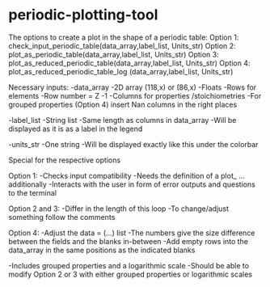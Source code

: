 # periodic-plotting-tool

The options to create a plot in the shape of a periodic table: 
Option 1: check_input_periodic_table(data_array,label_list, Units_str)
Option 2: plot_as_periodic_table(data_array,label_list, Units_str)
Option 3: plot_as_reduced_periodic_table(data_array,label_list, Units_str)
Option 4: plot_as_reduced_periodic_table_log (data_array,label_list, Units_str)


Necessary inputs:
-data_array
  -2D array (118,x) or (86,x)
  -Floats
  -Rows for elements 
  -Row number = Z -1
  -Columns for properties /stoichiometries
  -For grouped properties (Option 4) insert Nan columns in the right places

-label_list
  -String list
  -Same length as columns in data_array
  -Will be displayed as it is as a label in the legend

-units_str
  -One string
  -Will be displayed exactly like this under the colorbar

Special for the respective options

Option 1:
-Checks input compatibility
-Needs the definition of a plot_ …additionally
-Interacts with the user in form of error outputs and questions to the terminal

Option 2 and 3:
-Differ in the length of this loop
-To change/adjust something follow the comments

Option 4:
-Adjust the data = (…) list
  -The numbers give the size difference between the fields and the blanks in-between
  -Add empty rows into the data_array in the same positions as the indicated blanks

-Includes grouped properties and a logarithmic scale
  -Should be able to modify Option 2 or 3 with either grouped properties or logarithmic scales





